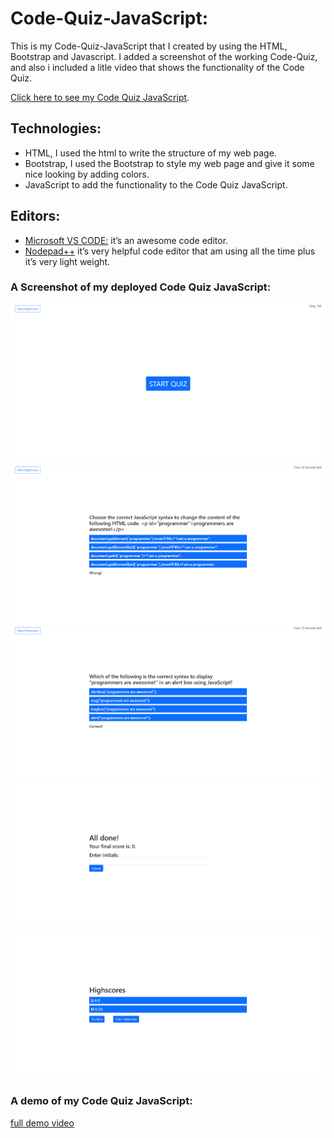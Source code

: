 # Code-Quiz-JavaScript: 

This is my Code-Quiz-JavaScript that I created by using the HTML, Bootstrap and Javascript.
I added a screenshot of the working Code-Quiz, and also i included a litle video that shows the functionality of the Code Quiz.

[Click here to see my Code Quiz JavaScript](  https://qabas-al-ani.github.io/Code-Quiz-JavaScript/  ).

## Technologies: 

* HTML, I used the html to write the structure of my web page.
* Bootstrap, I used the Bootstrap to style my web page and give it some nice looking by adding colors.
* JavaScript to add the functionality to the Code Quiz JavaScript.

## Editors:

* [Microsoft VS CODE:](  https://visualstudio.microsoft.com/ ) it’s an awesome code editor.
* [Nodepad++]( https://notepad-plus-plus.org/downloads/ ) it’s very helpful code editor that am using all the time plus it’s very light weight.

 






 ### A Screenshot of my deployed Code Quiz JavaScript:
 ![ScreenShots]( https://github.com/Qabas-al-ani/Code-Quiz-JavaScript/blob/main/images/JavaScript-Quiz3.png  )   
 ![ScreenShots]( https://github.com/Qabas-al-ani/Code-Quiz-JavaScript/blob/main/images/JavaScript-Quiz2.png  )   
 ![ScreenShots]( https://github.com/Qabas-al-ani/Code-Quiz-JavaScript/blob/main/images/JavaScript-Quiz1.png  )   
 ![ScreenShots]( https://github.com/Qabas-al-ani/Code-Quiz-JavaScript/blob/main/images/JavaScript-Quiz4.png  )   
 ![ScreenShots]( https://github.com/Qabas-al-ani/Code-Quiz-JavaScript/blob/main/images/JavaScript-Quiz%205.png )   


### A demo of my Code Quiz JavaScript:
[full demo video]( https://drive.google.com/file/d/168G7v05fgTvW5iF5sjtnwcpi2dBFmxJb/view?usp=sharing )